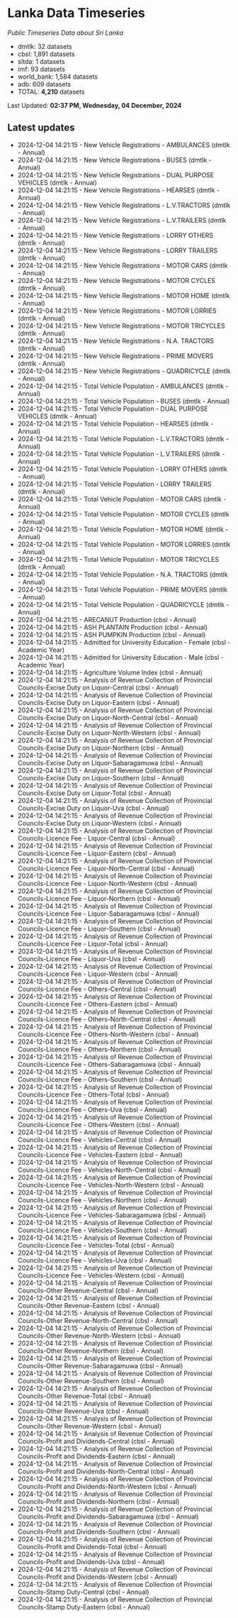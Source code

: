 # Lanka Data Timeseries
*Public Timeseries Data about Sri Lanka*

* dmtlk: 32 datasets
* cbsl: 1,891 datasets
* sltda: 1 datasets
* imf: 93 datasets
* world_bank: 1,584 datasets
* adb: 609 datasets
* TOTAL: **4,210** datasets

Last Updated: **02:37 PM, Wednesday, 04 December, 2024**

## Latest updates

* 2024-12-04 14:21:15 - New Vehicle Registrations - AMBULANCES (dmtlk - Annual)
* 2024-12-04 14:21:15 - New Vehicle Registrations - BUSES (dmtlk - Annual)
* 2024-12-04 14:21:15 - New Vehicle Registrations - DUAL PURPOSE VEHICLES (dmtlk - Annual)
* 2024-12-04 14:21:15 - New Vehicle Registrations - HEARSES (dmtlk - Annual)
* 2024-12-04 14:21:15 - New Vehicle Registrations - L.V.TRACTORS (dmtlk - Annual)
* 2024-12-04 14:21:15 - New Vehicle Registrations - L.V.TRAILERS (dmtlk - Annual)
* 2024-12-04 14:21:15 - New Vehicle Registrations - LORRY OTHERS (dmtlk - Annual)
* 2024-12-04 14:21:15 - New Vehicle Registrations - LORRY TRAILERS (dmtlk - Annual)
* 2024-12-04 14:21:15 - New Vehicle Registrations - MOTOR CARS (dmtlk - Annual)
* 2024-12-04 14:21:15 - New Vehicle Registrations - MOTOR CYCLES (dmtlk - Annual)
* 2024-12-04 14:21:15 - New Vehicle Registrations - MOTOR HOME (dmtlk - Annual)
* 2024-12-04 14:21:15 - New Vehicle Registrations - MOTOR LORRIES (dmtlk - Annual)
* 2024-12-04 14:21:15 - New Vehicle Registrations - MOTOR TRICYCLES (dmtlk - Annual)
* 2024-12-04 14:21:15 - New Vehicle Registrations - N.A. TRACTORS (dmtlk - Annual)
* 2024-12-04 14:21:15 - New Vehicle Registrations - PRIME MOVERS (dmtlk - Annual)
* 2024-12-04 14:21:15 - New Vehicle Registrations - QUADRICYCLE (dmtlk - Annual)
* 2024-12-04 14:21:15 - Total Vehicle Population - AMBULANCES (dmtlk - Annual)
* 2024-12-04 14:21:15 - Total Vehicle Population - BUSES (dmtlk - Annual)
* 2024-12-04 14:21:15 - Total Vehicle Population - DUAL PURPOSE VEHICLES (dmtlk - Annual)
* 2024-12-04 14:21:15 - Total Vehicle Population - HEARSES (dmtlk - Annual)
* 2024-12-04 14:21:15 - Total Vehicle Population - L.V.TRACTORS (dmtlk - Annual)
* 2024-12-04 14:21:15 - Total Vehicle Population - L.V.TRAILERS (dmtlk - Annual)
* 2024-12-04 14:21:15 - Total Vehicle Population - LORRY OTHERS (dmtlk - Annual)
* 2024-12-04 14:21:15 - Total Vehicle Population - LORRY TRAILERS (dmtlk - Annual)
* 2024-12-04 14:21:15 - Total Vehicle Population - MOTOR CARS (dmtlk - Annual)
* 2024-12-04 14:21:15 - Total Vehicle Population - MOTOR CYCLES (dmtlk - Annual)
* 2024-12-04 14:21:15 - Total Vehicle Population - MOTOR HOME (dmtlk - Annual)
* 2024-12-04 14:21:15 - Total Vehicle Population - MOTOR LORRIES (dmtlk - Annual)
* 2024-12-04 14:21:15 - Total Vehicle Population - MOTOR TRICYCLES (dmtlk - Annual)
* 2024-12-04 14:21:15 - Total Vehicle Population - N.A. TRACTORS (dmtlk - Annual)
* 2024-12-04 14:21:15 - Total Vehicle Population - PRIME MOVERS (dmtlk - Annual)
* 2024-12-04 14:21:15 - Total Vehicle Population - QUADRICYCLE (dmtlk - Annual)
* 2024-12-04 14:21:15 - ARECANUT Production (cbsl - Annual)
* 2024-12-04 14:21:15 - ASH PLANTAIN Production (cbsl - Annual)
* 2024-12-04 14:21:15 - ASH PUMPKIN Production (cbsl - Annual)
* 2024-12-04 14:21:15 - Admitted for University Education - Female (cbsl - Academic Year)
* 2024-12-04 14:21:15 - Admitted for University Education - Male (cbsl - Academic Year)
* 2024-12-04 14:21:15 - Agriculture Volume Index (cbsl - Annual)
* 2024-12-04 14:21:15 - Analysis of Revenue Collection of Provincial Councils-Excise Duty on Liquor-Central (cbsl - Annual)
* 2024-12-04 14:21:15 - Analysis of Revenue Collection of Provincial Councils-Excise Duty on Liquor-Eastern (cbsl - Annual)
* 2024-12-04 14:21:15 - Analysis of Revenue Collection of Provincial Councils-Excise Duty on Liquor-North-Central (cbsl - Annual)
* 2024-12-04 14:21:15 - Analysis of Revenue Collection of Provincial Councils-Excise Duty on Liquor-North-Western (cbsl - Annual)
* 2024-12-04 14:21:15 - Analysis of Revenue Collection of Provincial Councils-Excise Duty on Liquor-Northern (cbsl - Annual)
* 2024-12-04 14:21:15 - Analysis of Revenue Collection of Provincial Councils-Excise Duty on Liquor-Sabaragamuwa (cbsl - Annual)
* 2024-12-04 14:21:15 - Analysis of Revenue Collection of Provincial Councils-Excise Duty on Liquor-Southern (cbsl - Annual)
* 2024-12-04 14:21:15 - Analysis of Revenue Collection of Provincial Councils-Excise Duty on Liquor-Total (cbsl - Annual)
* 2024-12-04 14:21:15 - Analysis of Revenue Collection of Provincial Councils-Excise Duty on Liquor-Uva (cbsl - Annual)
* 2024-12-04 14:21:15 - Analysis of Revenue Collection of Provincial Councils-Excise Duty on Liquor-Western (cbsl - Annual)
* 2024-12-04 14:21:15 - Analysis of Revenue Collection of Provincial Councils-Licence Fee - Liquor-Central (cbsl - Annual)
* 2024-12-04 14:21:15 - Analysis of Revenue Collection of Provincial Councils-Licence Fee - Liquor-Eastern (cbsl - Annual)
* 2024-12-04 14:21:15 - Analysis of Revenue Collection of Provincial Councils-Licence Fee - Liquor-North-Central (cbsl - Annual)
* 2024-12-04 14:21:15 - Analysis of Revenue Collection of Provincial Councils-Licence Fee - Liquor-North-Western (cbsl - Annual)
* 2024-12-04 14:21:15 - Analysis of Revenue Collection of Provincial Councils-Licence Fee - Liquor-Northern (cbsl - Annual)
* 2024-12-04 14:21:15 - Analysis of Revenue Collection of Provincial Councils-Licence Fee - Liquor-Sabaragamuwa (cbsl - Annual)
* 2024-12-04 14:21:15 - Analysis of Revenue Collection of Provincial Councils-Licence Fee - Liquor-Southern (cbsl - Annual)
* 2024-12-04 14:21:15 - Analysis of Revenue Collection of Provincial Councils-Licence Fee - Liquor-Total (cbsl - Annual)
* 2024-12-04 14:21:15 - Analysis of Revenue Collection of Provincial Councils-Licence Fee - Liquor-Uva (cbsl - Annual)
* 2024-12-04 14:21:15 - Analysis of Revenue Collection of Provincial Councils-Licence Fee - Liquor-Western (cbsl - Annual)
* 2024-12-04 14:21:15 - Analysis of Revenue Collection of Provincial Councils-Licence Fee - Others-Central (cbsl - Annual)
* 2024-12-04 14:21:15 - Analysis of Revenue Collection of Provincial Councils-Licence Fee - Others-Eastern (cbsl - Annual)
* 2024-12-04 14:21:15 - Analysis of Revenue Collection of Provincial Councils-Licence Fee - Others-North-Central (cbsl - Annual)
* 2024-12-04 14:21:15 - Analysis of Revenue Collection of Provincial Councils-Licence Fee - Others-North-Western (cbsl - Annual)
* 2024-12-04 14:21:15 - Analysis of Revenue Collection of Provincial Councils-Licence Fee - Others-Northern (cbsl - Annual)
* 2024-12-04 14:21:15 - Analysis of Revenue Collection of Provincial Councils-Licence Fee - Others-Sabaragamuwa (cbsl - Annual)
* 2024-12-04 14:21:15 - Analysis of Revenue Collection of Provincial Councils-Licence Fee - Others-Southern (cbsl - Annual)
* 2024-12-04 14:21:15 - Analysis of Revenue Collection of Provincial Councils-Licence Fee - Others-Total (cbsl - Annual)
* 2024-12-04 14:21:15 - Analysis of Revenue Collection of Provincial Councils-Licence Fee - Others-Uva (cbsl - Annual)
* 2024-12-04 14:21:15 - Analysis of Revenue Collection of Provincial Councils-Licence Fee - Others-Western (cbsl - Annual)
* 2024-12-04 14:21:15 - Analysis of Revenue Collection of Provincial Councils-Licence Fee - Vehicles-Central (cbsl - Annual)
* 2024-12-04 14:21:15 - Analysis of Revenue Collection of Provincial Councils-Licence Fee - Vehicles-Eastern (cbsl - Annual)
* 2024-12-04 14:21:15 - Analysis of Revenue Collection of Provincial Councils-Licence Fee - Vehicles-North-Central (cbsl - Annual)
* 2024-12-04 14:21:15 - Analysis of Revenue Collection of Provincial Councils-Licence Fee - Vehicles-North-Western (cbsl - Annual)
* 2024-12-04 14:21:15 - Analysis of Revenue Collection of Provincial Councils-Licence Fee - Vehicles-Northern (cbsl - Annual)
* 2024-12-04 14:21:15 - Analysis of Revenue Collection of Provincial Councils-Licence Fee - Vehicles-Sabaragamuwa (cbsl - Annual)
* 2024-12-04 14:21:15 - Analysis of Revenue Collection of Provincial Councils-Licence Fee - Vehicles-Southern (cbsl - Annual)
* 2024-12-04 14:21:15 - Analysis of Revenue Collection of Provincial Councils-Licence Fee - Vehicles-Total (cbsl - Annual)
* 2024-12-04 14:21:15 - Analysis of Revenue Collection of Provincial Councils-Licence Fee - Vehicles-Uva (cbsl - Annual)
* 2024-12-04 14:21:15 - Analysis of Revenue Collection of Provincial Councils-Licence Fee - Vehicles-Western (cbsl - Annual)
* 2024-12-04 14:21:15 - Analysis of Revenue Collection of Provincial Councils-Other Revenue-Central (cbsl - Annual)
* 2024-12-04 14:21:15 - Analysis of Revenue Collection of Provincial Councils-Other Revenue-Eastern (cbsl - Annual)
* 2024-12-04 14:21:15 - Analysis of Revenue Collection of Provincial Councils-Other Revenue-North-Central (cbsl - Annual)
* 2024-12-04 14:21:15 - Analysis of Revenue Collection of Provincial Councils-Other Revenue-North-Western (cbsl - Annual)
* 2024-12-04 14:21:15 - Analysis of Revenue Collection of Provincial Councils-Other Revenue-Northern (cbsl - Annual)
* 2024-12-04 14:21:15 - Analysis of Revenue Collection of Provincial Councils-Other Revenue-Sabaragamuwa (cbsl - Annual)
* 2024-12-04 14:21:15 - Analysis of Revenue Collection of Provincial Councils-Other Revenue-Southern (cbsl - Annual)
* 2024-12-04 14:21:15 - Analysis of Revenue Collection of Provincial Councils-Other Revenue-Total (cbsl - Annual)
* 2024-12-04 14:21:15 - Analysis of Revenue Collection of Provincial Councils-Other Revenue-Uva (cbsl - Annual)
* 2024-12-04 14:21:15 - Analysis of Revenue Collection of Provincial Councils-Other Revenue-Western (cbsl - Annual)
* 2024-12-04 14:21:15 - Analysis of Revenue Collection of Provincial Councils-Profit and Dividends-Central (cbsl - Annual)
* 2024-12-04 14:21:15 - Analysis of Revenue Collection of Provincial Councils-Profit and Dividends-Eastern (cbsl - Annual)
* 2024-12-04 14:21:15 - Analysis of Revenue Collection of Provincial Councils-Profit and Dividends-North-Central (cbsl - Annual)
* 2024-12-04 14:21:15 - Analysis of Revenue Collection of Provincial Councils-Profit and Dividends-North-Western (cbsl - Annual)
* 2024-12-04 14:21:15 - Analysis of Revenue Collection of Provincial Councils-Profit and Dividends-Northern (cbsl - Annual)
* 2024-12-04 14:21:15 - Analysis of Revenue Collection of Provincial Councils-Profit and Dividends-Sabaragamuwa (cbsl - Annual)
* 2024-12-04 14:21:15 - Analysis of Revenue Collection of Provincial Councils-Profit and Dividends-Southern (cbsl - Annual)
* 2024-12-04 14:21:15 - Analysis of Revenue Collection of Provincial Councils-Profit and Dividends-Total (cbsl - Annual)
* 2024-12-04 14:21:15 - Analysis of Revenue Collection of Provincial Councils-Profit and Dividends-Uva (cbsl - Annual)
* 2024-12-04 14:21:15 - Analysis of Revenue Collection of Provincial Councils-Profit and Dividends-Western (cbsl - Annual)
* 2024-12-04 14:21:15 - Analysis of Revenue Collection of Provincial Councils-Stamp Duty-Central (cbsl - Annual)
* 2024-12-04 14:21:15 - Analysis of Revenue Collection of Provincial Councils-Stamp Duty-Eastern (cbsl - Annual)
